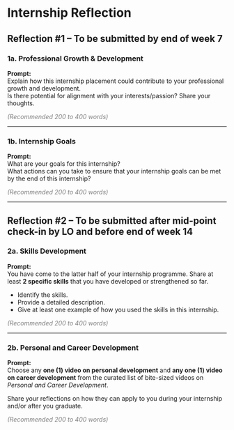 # Internship Reflection

## Reflection #1 – To be submitted by end of week 7

### 1a. Professional Growth & Development
**Prompt:**  
Explain how this internship placement could contribute to your professional growth and development.  
Is there potential for alignment with your interests/passion? Share your thoughts.  

<span style="color:gray">*(Recommended 200 to 400 words)*</span>

---

### 1b. Internship Goals
**Prompt:**  
What are your goals for this internship?  
What actions can you take to ensure that your internship goals can be met by the end of this internship?  

<span style="color:gray">*(Recommended 200 to 400 words)*</span>

---

## Reflection #2 – To be submitted after mid-point check-in by LO and before end of week 14

### 2a. Skills Development
**Prompt:**  
You have come to the latter half of your internship programme. Share at least **2 specific skills** that you have developed or strengthened so far.  

- Identify the skills.  
- Provide a detailed description.  
- Give at least one example of how you used the skills in this internship.  

<span style="color:gray">*(Recommended 200 to 400 words)*</span>

---

### 2b. Personal and Career Development
**Prompt:**  
Choose any **one (1) video on personal development** and **any one (1) video on career development** from the curated list of bite-sized videos on *Personal and Career Development*.  

Share your reflections on how they can apply to you during your internship and/or after you graduate.  

<span style="color:gray">*(Recommended 200 to 400 words)*</span>
